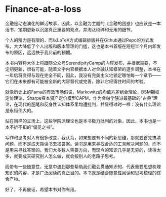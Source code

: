 # Finance-at-a-loss

金融是动态演化的鲜活故事，因此，以金融为主题的《金融的困惑》也应该是一本活书，定期更新以沉淀真正重要的观点，并淘汰琐碎和无用的细节。

个人的精力是有限的，而以LaTeX方式编辑排版并在Github通过Repo的方式发布，大大降低了个人出版和版本管理的门槛，这也是本书首版在短短半个月内即发布的原因，远远快于我此前的预期。

本书内容将大体上将跟随公众号SerendipityCamp的内容发布，并根据需要，不定期更新，很有可能，随着文字内容根据本人对金融认知框架的逐步调整，本书在一年后将变得与现在完全不同，因此，我没有完美主义地锁定哪怕每一个章节——它们在未来都有可能被全新的内容替代或完善，除非它经得住时间的考验。

就像历史上的Fama的有效市场假说，Markowitz的均值方差组合理论，BSM期权定价理论，Sharpe资本资产定价模型CAPM，作为金融学院派最基础的"古典"理论，在现代的肥尾和反身性认知体系里均遭批判，并显得过时一样：没有什么理论是永恒伟大的。

站在同样的立场上，这些学院派理论也是本书极力批判的对象，因此，本书也是一本不折不扣的“偏见之书”。

写作和思考对人有很多改变，我认为，如果想要有不同的新思维，那就要首先搞清问题，而不是成天靠读书去找答案。读书是用来寻找合适的工具解决问题的，而不是用来寻找答案的。我们大多数人需要方向，而现今的知识几乎是无穷的，读得太多，就要成天研究别人怎么做，就会按别人的老路子思考。

而带有一些随意性，无意中遇到那些帮助我们融会贯通知识的、代表重要思想梳理知识的内容，才是广泛阅读的真正目的。本书就是结合随意性阅读和思考梳理的综合产物。

好了，不再废话，希望本书对你有用。
